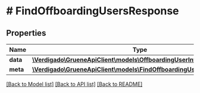 # # FindOffboardingUsersResponse

## Properties

Name | Type | Description | Notes
------------ | ------------- | ------------- | -------------
**data** | [**\Verdigado\GrueneApiClient\models\OffboardingUserInfo[]**](OffboardingUserInfo.md) |  |
**meta** | [**\Verdigado\GrueneApiClient\models\FindOffboardingUsersResponseMeta**](FindOffboardingUsersResponseMeta.md) |  |

[[Back to Model list]](../../README.md#models) [[Back to API list]](../../README.md#endpoints) [[Back to README]](../../README.md)
